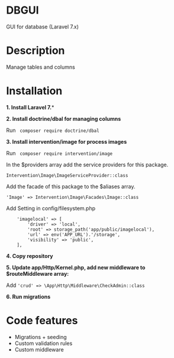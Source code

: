 # DBGUI
   GUI for database (Laravel 7.x)
# Description
   Manage tables and columns
# Installation
**1. Install  Laravel 7.***
 
**2. Install doctrine/dbal  for managing columns** 
 
Run ` composer require doctrine/dbal`

**3. Install intervention/image  for process images** 
 
Run ` composer require intervention/image`

In the $providers array add the service providers for this package.
  
`Intervention\Image\ImageServiceProvider::class`

Add the facade of this package to the $aliases array.
  
`'Image' => Intervention\Image\Facades\Image::class`

Add Setting in config/filesystem.php 
 
        'imagelocal' => [
            'driver' => 'local',
            'root' => storage_path('app/public/imagelocal'),
            'url' => env('APP_URL').'/storage',
            'visibility' => 'public',
        ],
 
 **4. Copy  repository**
 
 **5. Update app/Http/Kernel.php, add new middleware to $routeMiddleware array:**
   
Add `'crud' => \App\Http\Middleware\CheckAdmin::class`
    
**6. Run migrations**

 # Code features
  - Migrations + seeding
  - Custom validation rules
  - Custom middleware  
